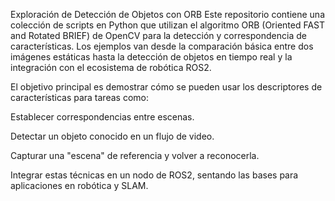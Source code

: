 Exploración de Detección de Objetos con ORB
Este repositorio contiene una colección de scripts en Python que utilizan el algoritmo ORB (Oriented FAST and Rotated BRIEF) de OpenCV para la detección y correspondencia de características. Los ejemplos van desde la comparación básica entre dos imágenes estáticas hasta la detección de objetos en tiempo real y la integración con el ecosistema de robótica ROS2.

El objetivo principal es demostrar cómo se pueden usar los descriptores de características para tareas como:

Establecer correspondencias entre escenas.

Detectar un objeto conocido en un flujo de video.

Capturar una "escena" de referencia y volver a reconocerla.

Integrar estas técnicas en un nodo de ROS2, sentando las bases para aplicaciones en robótica y SLAM.
